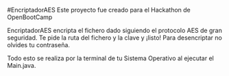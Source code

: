 #EncriptadorAES
Este proyecto fue creado para el Hackathon de OpenBootCamp

EncriptadorAES encripta el fichero dado siguiendo el protocolo AES de gran seguridad. Te pide la ruta del fichero y la clave y ¡listo! Para desencriptar no olvides tu contraseña.

Todo esto se realiza por la terminal de tu Sistema Operativo al ejecutar el Main.java.
